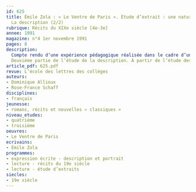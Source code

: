 ```yaml
---
id: 625
title: Émile Zola : « Le Ventre de Paris ». Étude d’extrait : une nature morte étonnante.
  La description (2/2)
rubrique: Récits du XIXe siècle [4e-3e]
annee: 1991
magazine: n°4 1er novembre 1991
pages: 8
description: 
  Compte rendu d’une expérience pédagogique réalisée dans le cadre d’une expérience nationale : « Écrire au collège », autour d’un texte extrait du « Ventre de Paris », de Zola, réunissant dialogue, description et narration…
  Deuxième partie de l’étude de la description. À partir de l’étude des dialogues et de la reconstitution du texte, amputé des descriptions, l’article propose des ateliers d’écriture permettant d’impliquer l’élève dans un travail d’expression écrite.
article_pdf: 625.pdf
revue: L’école des lettres des collèges
auteurs:
- Dominique Allioux
- Rose-France Schaff
disciplines:
- français
jeunesse:
- romans, récits et nouvelles « classiques »
niveau_etudes:
- quatrième
- troisième
oeuvres:
- Le Ventre de Paris
ecrivains:
- Émile Zola
programmes:
- expression écrite - description et portrait
- lecture - récits du 19e siècle
- lecture - étude d’extraits
siecles:
- 19e siècle
---
```

